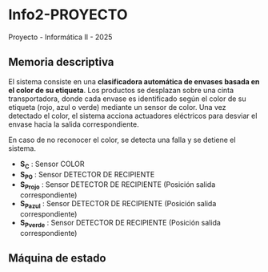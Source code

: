 # Info2-PROYECTO
Proyecto - Informática II - 2025
## Memoria descriptiva

El sistema consiste en una __clasificadora automática de envases basada en el color de su etiqueta__. Los productos se desplazan sobre una cinta transportadora, donde cada envase es identificado según el color de su etiqueta (rojo, azul o verde) mediante un sensor de color. Una vez detectado el color, el sistema acciona actuadores eléctricos para desviar el envase hacia la salida correspondiente. 

En caso de no reconocer el color, se detecta una falla y se detiene el sistema. 

- __S<sub>C</sub>__ : Sensor COLOR
 - __S<sub>P0</sub>__ : Sensor DETECTOR DE RECIPIENTE 
 - __S<sub>Projo</sub>__ : Sensor DETECTOR DE RECIPIENTE (Posición salida correspondiente)
 - __S<sub>Pazul</sub>__ : Sensor DETECTOR DE RECIPIENTE (Posición salida correspondiente)
 - __S<sub>Pverde</sub>__ : Sensor DETECTOR DE RECIPIENTE (Posición salida correspondiente)

 ## Máquina de estado 
